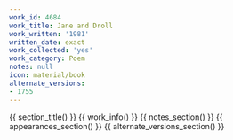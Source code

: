 ```yaml
---
work_id: 4684
work_title: Jane and Droll
work_written: '1981'
written_date: exact
work_collected: 'yes'
work_category: Poem
notes: null
icon: material/book
alternate_versions:
- 1755
---
```


{{ section_title() }}
{{ work_info() }}
{{ notes_section() }}
{{ appearances_section() }}
{{ alternate_versions_section() }}